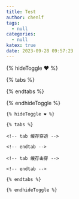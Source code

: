 ```yaml
---
title: Test
author: chenlf
tags:
  - null
categories:
  - null
katex: true
date: 2023-09-28 09:57:23
---
```




{% hideToggle ❤️ %}

{% tabs %}

<!-- tab 缓存穿透 -->

<!-- endtab -->

<!-- tab 缓存击穿 -->

<!-- endtab -->

{% endtabs %}

{% endhideToggle %}

```
{% hideToggle ❤️ %}

{% tabs %}

<!-- tab 缓存穿透 -->

<!-- endtab -->

<!-- tab 缓存击穿 -->

<!-- endtab -->

{% endtabs %}

{% endhideToggle %}
```

